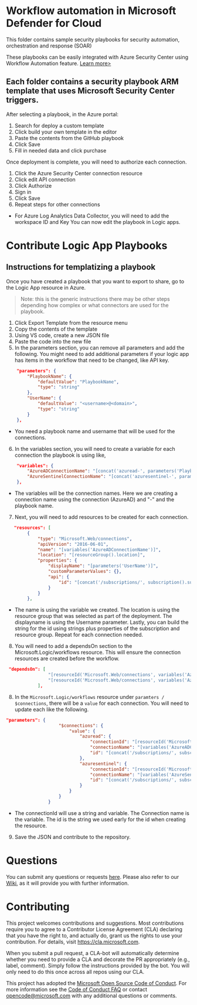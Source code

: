 # Workflow automation in Microsoft Defender for Cloud
This folder contains sample security playbooks for security automation, orchestration and response (SOAR)

These playbooks can be easily integrated with Azure Security Center using Workflow Automation feature. [Learn more>](https://docs.microsoft.com/en-us/azure/security-center/workflow-automation)

## Each folder contains a security playbook ARM template that uses Microsoft Security Center triggers.
After selecting a playbook, in the Azure portal:
1. Search for deploy a custom template
2. Click build your own template in the editor
3. Paste the contents from the GitHub playbook 
4. Click Save
5. Fill in needed data and click purchase

Once deployment is complete, you will need to authorize each connection.
1. Click the Azure Security Center connection resource
2. Click edit API connection
3. Click Authorize
4. Sign in
5. Click Save
6. Repeat steps for other connections
 * For Azure Log Analytics Data Collector,  you will need to add the workspace ID and Key
You can now edit the playbook in Logic apps.

# Contribute Logic App Playbooks
## Instructions for templatizing a playbook
Once you have created a playbook that you want to export to share, go to the Logic App resource in Azure.
> Note: this is the generic instructions there may be other steps depending how complex or what connectors are used for the playbook.
1. Click Export Template from the resource menu
2. Copy the contents of the template
3. Using VS code, create a new JSON file
4. Paste the code into the new file
5. In the parameters section, you can remove all parameters and add the following.  You might need to add additional parameters if your logic app has items in the workflow that need to be changed, like API key.
```json
    "parameters": {
        "PlaybookName": {
            "defaultValue": "PlaybookName",
            "type": "string"
        },
        "UserName": {
            "defaultValue": "<username>@<domain>",
            "type": "string"
        }
    },
```
* You need a playbook name and username that will be used for the connections.
6. In the variables section, you will need to create a variable for each connection the playbook is using like,
```json
    "variables": {
        "AzureADConnectionName": "[concat('azuread-', parameters('PlaybookName'))]",
        "AzureSentinelConnectionName": "[concat('azuresentinel-', parameters('PlaybookName'))]"
    },
```
* The variables will be the connection names.  Here we are creating a connection name using the connection (AzureAD) and "-" and the playbook name.
7. Next, you will need to add resources to be created for each connection.
```json
   "resources": [
        {
            "type": "Microsoft.Web/connections",
            "apiVersion": "2016-06-01",
            "name": "[variables('AzureADConnectionName')]",
            "location": "[resourceGroup().location]",
            "properties": {
                "displayName": "[parameters('UserName')]",
                "customParameterValues": {},
                "api": {
                    "id": "[concat('/subscriptions/', subscription().subscriptionId, '/providers/Microsoft.Web/locations/', resourceGroup().location, '/managedApis/azuread')]"
                }
            }
        },
```
* The name is using the variable we created.  The location is using the resource group that was selected as part of the deployment.  The displayname is using the Username parameter. Lastly, you can build the string for the id using strings plus properties of the subscription and resource group. Repeat for each connection needed.
8. You will need to add a dependsOn section to the Microsoft.Logic/workflows resource. This will ensure the connection resources are created before the workflow.
```json
 "dependsOn": [
                "[resourceId('Microsoft.Web/connections', variables('AzureADConnectionName'))]",
                "[resourceId('Microsoft.Web/connections', variables('AzureSentinelConnectionName'))]"
            ],

```
8. In the `Microsoft.Logic/workflows` resource under `paramters / $connections`, there will be a `value` for each connection.  You will need to update each like the following.
```json
"parameters": {
                    "$connections": {
                        "value": {
                            "azuread": {
                                "connectionId": "[resourceId('Microsoft.Web/connections', variables('AzureADConnectionName'))]",
                                "connectionName": "[variables('AzureADConnectionName')]",
                                "id": "[concat('/subscriptions/', subscription().subscriptionId, '/providers/Microsoft.Web/locations/', resourceGroup().location, '/managedApis/azuread')]"
                            },
                            "azuresentinel": {
                                "connectionId": "[resourceId('Microsoft.Web/connections', variables('AzureSentinelConnectionName'))]",
                                "connectionName": "[variables('AzureSentinelConnectionName')]",
                                "id": "[concat('/subscriptions/', subscription().subscriptionId, '/providers/Microsoft.Web/locations/', resourceGroup().location, '/managedApis/azuresentinel')]"
                            }
                        }
                    }
                }

```
* The connectionId will use a string and variable.  The Connection name is the variable.  The id is the string we used early for the id when creating the resource.
9.  Save the JSON and contribute to the repository.

# Questions
You can submit any questions or requests [here](https://github.com/Azure/Azure-Security-Center/issues). Please also refer to our [Wiki](https://github.com/Azure/Azure-Security-Center/wiki#resources), as it will provide you with further information.

# Contributing

This project welcomes contributions and suggestions.  Most contributions require you to agree to a
Contributor License Agreement (CLA) declaring that you have the right to, and actually do, grant us
the rights to use your contribution. For details, visit https://cla.microsoft.com.

When you submit a pull request, a CLA-bot will automatically determine whether you need to provide
a CLA and decorate the PR appropriately (e.g., label, comment). Simply follow the instructions
provided by the bot. You will only need to do this once across all repos using our CLA.

This project has adopted the [Microsoft Open Source Code of Conduct](https://opensource.microsoft.com/codeofconduct/).
For more information see the [Code of Conduct FAQ](https://opensource.microsoft.com/codeofconduct/faq/) or
contact [opencode@microsoft.com](mailto:opencode@microsoft.com) with any additional questions or comments.
